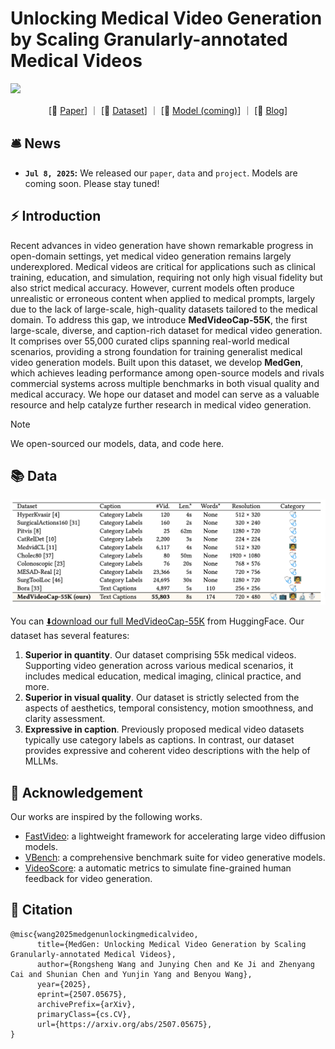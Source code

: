 # Unlocking Medical Video Generation by Scaling Granularly-annotated Medical Videos
![](https://i.imgur.com/waxVImv.png)

<p align="center">
[📃 <a href="https://arxiv.org/abs/2507.05675" target="_blank">Paper</a>] ｜ [🤗 <a href="https://huggingface.co/datasets/FreedomIntelligence/MedVideoCap-55K" target="_blank">Dataset</a>] ｜ [🤗 <a href="https://huggingface.co/FreedomIntelligence/MedGen" target="_blank">Model (coming)</a>] ｜ [🚀 <a href="https://huggingface.co/blog/wangrongsheng/medvideocap-55k" target="_blank">Blog</a>]
</p>

## 🛎️ News

* **`Jul 8, 2025`:** We released our `paper`, `data` and `project`. Models are coming soon. Please stay tuned!

## ⚡ Introduction

Recent advances in video generation have shown remarkable progress in open-domain settings, yet medical video generation remains largely underexplored. Medical videos are critical for applications such as clinical training, education, and simulation, requiring not only high visual fidelity but also strict medical accuracy. However, current models often produce unrealistic or erroneous content when applied to medical prompts, largely due to the lack of large-scale, high-quality datasets tailored to the medical domain. To address this gap, we introduce **MedVideoCap-55K**, the first large-scale, diverse, and caption-rich dataset for medical video generation. It comprises over 55,000 curated clips spanning real-world medical scenarios, providing a strong foundation for training generalist medical video generation models. Built upon this dataset, we develop **MedGen**, which achieves leading performance among open-source models and rivals commercial systems across multiple benchmarks in both visual quality and medical accuracy.
We hope our dataset and model can serve as a valuable resource and help catalyze further research in medical video generation.

> [!NOTE]
> We open-sourced our models, data, and code here.

## 📚 Data

<div align="center">
<img src="./assets/data.png" alt="MedVideoCap-55K">
</div>

You can [⬇️download our full MedVideoCap-55K](https://huggingface.co/datasets/FreedomIntelligence/MedVideoCap-55K) from HuggingFace. Our dataset has several features:

1. **Superior in quantity**. Our dataset comprising 55k medical videos. Supporting video generation across various medical scenarios, it includes medical education, medical imaging, clinical practice, and more. 
2. **Superior in visual quality**. Our dataset is strictly selected from the aspects of aesthetics, temporal consistency, motion smoothness, and clarity assessment. 
3. **Expressive in caption**. Previously proposed medical video datasets typically use category labels as captions. In contrast, our dataset provides expressive and coherent video descriptions with the help of MLLMs.

## 🤩 Acknowledgement

Our works are inspired by the following works.

- [FastVideo](https://github.com/hao-ai-lab/FastVideo): a lightweight framework for accelerating large video diffusion models.
- [VBench](https://github.com/Vchitect/VBench): a comprehensive benchmark suite for video generative models.
- [VideoScore](https://github.com/TIGER-AI-Lab/VideoScore): a automatic metrics to simulate fine-grained human feedback for video generation.

## 📖 Citation
```
@misc{wang2025medgenunlockingmedicalvideo,
      title={MedGen: Unlocking Medical Video Generation by Scaling Granularly-annotated Medical Videos}, 
      author={Rongsheng Wang and Junying Chen and Ke Ji and Zhenyang Cai and Shunian Chen and Yunjin Yang and Benyou Wang},
      year={2025},
      eprint={2507.05675},
      archivePrefix={arXiv},
      primaryClass={cs.CV},
      url={https://arxiv.org/abs/2507.05675}, 
}
```
